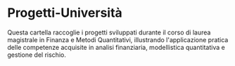 # Progetti-Università
Questa cartella raccoglie i progetti sviluppati durante il corso di laurea magistrale in Finanza e Metodi Quantitativi, illustrando l'applicazione pratica delle competenze acquisite in analisi finanziaria, modellistica quantitativa e gestione del rischio. 
